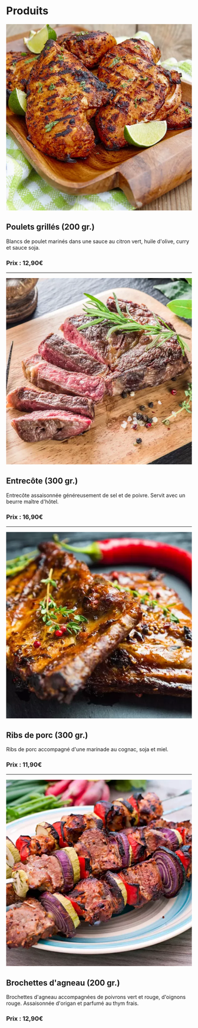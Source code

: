 # Produits

![Poulets grillés](poulets.png)

## Poulets grillés (200 gr.)

Blancs de poulet marinés dans une sauce au citron vert, huile d'olive, curry et sauce soja.

### Prix : 12,90€

---

![Entrecôte](entrecote.png)

## Entrecôte (300 gr.)

Entrecôte assaisonnée généreusement de sel et de poivre. Servit avec un beurre maître d'hôtel.

### Prix : 16,90€

---

![Entrecôte](ribs.png)

## Ribs de porc (300 gr.)

Ribs de porc accompagné d'une marinade au cognac, soja et miel.

### Prix : 11,90€

---

![Entrecôte](brochettes.png)

## Brochettes d'agneau (200 gr.)

Brochettes d'agneau accompagnées de poivrons vert et rouge, d'oignons rouge. Assaisonnée d'origan et parfumé au thym frais.

### Prix : 12,90€
